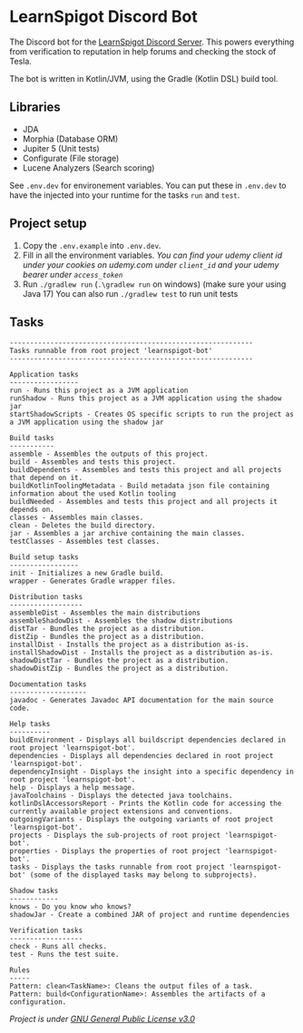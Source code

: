 # LearnSpigot Discord Bot
The Discord bot for the [LearnSpigot Discord Server](https://learnspigot.com/discord). This powers everything from verification to reputation in help forums and checking the stock of Tesla.

The bot is written in Kotlin/JVM, using the Gradle (Kotlin DSL) build tool.
## Libraries
- JDA
- Morphia (Database ORM)
- Jupiter 5 (Unit tests)
- Configurate (File storage)
- Lucene Analyzers (Search scoring)

See `.env.dev` for environement variables. You can put these in `.env.dev` to have the injected into your runtime for the tasks `run` and `test`.

## Project setup
1. Copy the `.env.example` into `.env.dev`.
2. Fill in all the environment variables.
   *You can find your udemy client id under your cookies on udemy.com under `client_id` and your udemy bearer under `access_token`*
3. Run `./gradlew run` (`.\gradlew run` on windows) (make sure your using Java 17)
   You can also run `./gradlew test` to run unit tests

## Tasks
```
------------------------------------------------------------
Tasks runnable from root project 'learnspigot-bot'
------------------------------------------------------------

Application tasks
-----------------
run - Runs this project as a JVM application
runShadow - Runs this project as a JVM application using the shadow jar
startShadowScripts - Creates OS specific scripts to run the project as a JVM application using the shadow jar

Build tasks
-----------
assemble - Assembles the outputs of this project.
build - Assembles and tests this project.
buildDependents - Assembles and tests this project and all projects that depend on it.
buildKotlinToolingMetadata - Build metadata json file containing information about the used Kotlin tooling
buildNeeded - Assembles and tests this project and all projects it depends on.
classes - Assembles main classes.
clean - Deletes the build directory.
jar - Assembles a jar archive containing the main classes.
testClasses - Assembles test classes.

Build setup tasks
-----------------
init - Initializes a new Gradle build.
wrapper - Generates Gradle wrapper files.

Distribution tasks
------------------
assembleDist - Assembles the main distributions
assembleShadowDist - Assembles the shadow distributions
distTar - Bundles the project as a distribution.
distZip - Bundles the project as a distribution.
installDist - Installs the project as a distribution as-is.
installShadowDist - Installs the project as a distribution as-is.
shadowDistTar - Bundles the project as a distribution.
shadowDistZip - Bundles the project as a distribution.

Documentation tasks
-------------------
javadoc - Generates Javadoc API documentation for the main source code.

Help tasks
----------
buildEnvironment - Displays all buildscript dependencies declared in root project 'learnspigot-bot'.
dependencies - Displays all dependencies declared in root project 'learnspigot-bot'.
dependencyInsight - Displays the insight into a specific dependency in root project 'learnspigot-bot'.
help - Displays a help message.
javaToolchains - Displays the detected java toolchains.
kotlinDslAccessorsReport - Prints the Kotlin code for accessing the currently available project extensions and conventions.
outgoingVariants - Displays the outgoing variants of root project 'learnspigot-bot'.
projects - Displays the sub-projects of root project 'learnspigot-bot'.
properties - Displays the properties of root project 'learnspigot-bot'.
tasks - Displays the tasks runnable from root project 'learnspigot-bot' (some of the displayed tasks may belong to subprojects).

Shadow tasks
------------
knows - Do you know who knows?
shadowJar - Create a combined JAR of project and runtime dependencies

Verification tasks
------------------
check - Runs all checks.
test - Runs the test suite.

Rules
-----
Pattern: clean<TaskName>: Cleans the output files of a task.
Pattern: build<ConfigurationName>: Assembles the artifacts of a configuration.
```

*Project is under [GNU General Public License v3.0](COPYING)*
